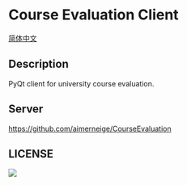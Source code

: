 # Course Evaluation Client

[简体中文](README-CN.md)

## Description

PyQt client for university course evaluation.

## Server

<https://github.com/aimerneige/CourseEvaluation>

## LICENSE

<a href="https://www.gnu.org/licenses/agpl-3.0.en.html">
<img src="https://www.gnu.org/graphics/agplv3-155x51.png">
</a>
